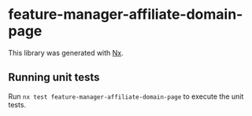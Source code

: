 # feature-manager-affiliate-domain-page

This library was generated with [Nx](https://nx.dev).

## Running unit tests

Run `nx test feature-manager-affiliate-domain-page` to execute the unit tests.
